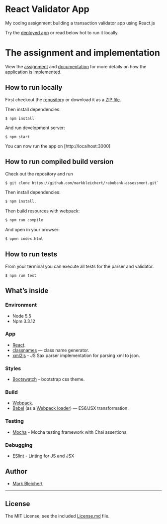 # React Validator App

My coding assignment building a transaction validator app using React.js

Try the [deployed app](http://markbleichert.github.io/rabobank-assessment/) or read below hot to run it locally.

# The assignment and implementation

View the [assignment](https://markbleichert.github.io/rabobank-assessment/instructions.html) and
[documentation](https://github.com/markbleichert/rabobank-assessment/blob/master/USAGE.md) for more details on how the
application is implemented.

## How to run locally

First checkout the [repository](https://github.com/markbleichert/rabobank-assessment.git) or download it as a [ZIP file](https://github.com/markbleichert/rabobank-assessment/archive/master.zip).

Then install dependencies:

```
$ npm install
```

And run development server:

```
$ npm start
```

You can now run the app on [http://localhost:3000]

## How to run compiled build version

Check out the repository and run

```bash
$ git clone https://github.com/markbleichert/rabobank-assessment.git`
```

Then install dependencies:

```bash
$ npm install.
```

Then build resources with webpack:

```bash
$ npm run compile
```

And open in your browser:

```bash
$ open index.html
```
## How to run tests

From your terminal you can execute all tests for the parser and validator.

```
$ npm run test
```


## What’s inside

### Environment

* Node 5.5
* Npm 3.3.12

### App

* [React](http://facebook.github.io/react/).
* [classnames](https://www.npmjs.com/package/classnames) —  class name generator.
* [xml2js]() - JS Sax parser implementation for parsing xml to json.

### Styles

* [Bootswatch](https://bootswatch.com/) - bootstrap css theme.

### Build

* [Webpack](http://webpack.github.io/).
* [Babel](http://babeljs.io/) (as a [Webpack loader](https://github.com/babel/babel-loader)) — ES6/JSX transformation.

### Testing

* [Mocha](https://mochajs.org/) - Mocha testing framework with Chai assertions.

### Debugging

* [ESlint](http://eslint.org/) - Linting for JS and JSX


## Author

* [Mark Bleichert](https://github.com/markbleichert)


---

## License

The MIT License, see the included [License.md](License.md) file.
